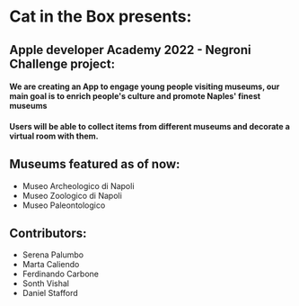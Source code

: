 # Cat in the Box presents:
## Apple developer Academy 2022 - Negroni Challenge project:
#### We are creating an App to engage young people visiting museums, our main goal is to enrich people's culture and promote Naples' finest museums
#### Users will be able to collect items from different museums and decorate a virtual room with them.
## Museums featured as of now:
- Museo Archeologico di Napoli
- Museo Zoologico di Napoli
- Museo Paleontologico
## Contributors:
- Serena Palumbo
- Marta Caliendo
- Ferdinando Carbone
- Sonth Vishal
- Daniel Stafford


